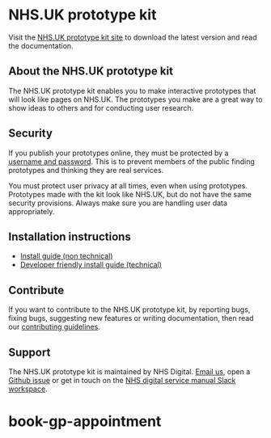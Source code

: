 # NHS.UK prototype kit

Visit the <a href="http://nhsuk-prototype-kit.azurewebsites.net/docs">NHS.UK prototype kit site</a> to download the latest version and read the documentation.

## About the NHS.UK prototype kit

The NHS.UK prototype kit enables you to make interactive prototypes that will look like pages on NHS.UK. The prototypes you make are a great way to show ideas to others and for conducting user research.

## Security

If you publish your prototypes online, they must be protected by a <a href="http://nhsuk-prototype-kit.azurewebsites.net/docs/how-tos/heroku">username and password</a>. This is to prevent members of the public finding prototypes and thinking they are real services.

You must protect user privacy at all times, even when using prototypes. Prototypes made with the kit look like NHS.UK, but do not have the same security provisions. Always make sure you are handling user data appropriately.

## Installation instructions

- <a href="http://nhsuk-prototype-kit.azurewebsites.net/docs/install/simple">Install guide (non technical)</a>
- <a href="http://nhsuk-prototype-kit.azurewebsites.net/docs/install/advanced">Developer friendly install guide (technical)</a>

## Contribute

If you want to contribute to the NHS.UK prototype kit, by reporting bugs, fixing bugs, suggesting new features or writing documentation, then read our [contributing guidelines](CONTRIBUTING.md).

## Support

The NHS.UK prototype kit is maintained by NHS Digital. [Email us](mailto:service-manual@nhs.net), open a [Github issue](https://github.com/nhsuk/nhsuk-prototype-kit/issues/new) or get in touch on the [NHS digital service manual Slack workspace](https://join.slack.com/t/nhs-service-manual/shared_invite/enQtNTIyOTEyNjU3NDkyLTk4NDQ3YzkwYzk1Njk5YjAxYTI5YTVkZmUxMGQ0ZjA3NjMyM2ZkNjBlMWMxODVjZjYzNzg1ZmU4MWY1NmE2YzE).
# book-gp-appointment
